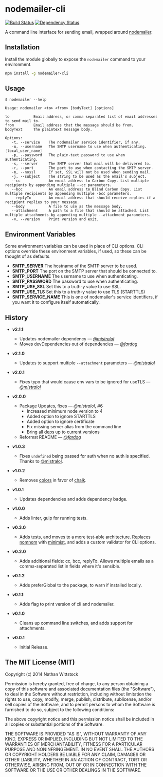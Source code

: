 # nodemailer-cli

[![Build Status](https://travis-ci.org/fardog/nodemailer-cli.svg?branch=master)](https://travis-ci.org/fardog/nodemailer-cli) [![Dependency Status](https://gemnasium.com/fardog/nodemailer-cli.svg)](https://gemnasium.com/fardog/nodemailer-cli)

A command line interface for sending email, wrapped
around [nodemailer][nodemailer].

## Installation

Install the module globally to expose the `nodemailer` command to your
environment.

```bash
npm install -g nodemailer-cli
```

## Usage

```
$ nodemailer --help

Usage: nodemailer <to> <from> [bodyText] [options]

to           Email address, or comma separated list of email addresses to send mail to.
from         Email address that the message should be from.
bodyText     The plaintext message body.

Options:
   -t, --service    The nodemailer service identifier, if any.
   -u, --username   The SMTP username to use when authenticating.  [local_user_name]
   -p, --password   The plain-text password to use when authenticating.
   -s, --server     The SMTP server that mail will be delivered to.
   -r, --port       The port to use when contacting the SMTP server.
   -n, --nossl      If set, SSL will not be used when sending mail.
   -j, --subject    The string to be used as the email's subject.
   --cc             An email address to Carbon Copy. List multiple recipients by appending multiple --cc parameters.
   --bcc            An email address to Blind Carbon Copy. List multiple recipients by appending multiple -bcc parameters.
   --replyTo        An email address that should receive replies if a recipient replies to your message.
   --body           A file to use as the message body.
   --attachment     A path to a file that should be attached. List multiple attachments by appending multiple --attachment parameters.
   -v, --version    Print version and exit.
```

## Environment Variables

Some environment variables can be used in place of CLI options. CLI options
override these environment variables, if used, so these can be thought of as
defaults.

- **SMTP_SERVER** The hostname of the SMTP server to be used.
- **SMTP_PORT** The port on the SMTP server that should be connected to.
- **SMTP_USERNAME** The username to use when authenticating.
- **SMTP_PASSWORD** The password to use when authenticating.
- **SMTP_USE_SSL** Set this to a truth-y value to use SSL.
- **SMTP_USE_TLS** Set this to a truth-y value to use TLS (STARTTLS)
- **SMTP_SERVICE_NAME** This is one of nodemailer's service identifiers, if you
  want it to configure itself automatically.


## History

- **v2.1.1**
    - Updates nodemailer dependency — _[@mistralol][]_
    - Moves devDependencies out of dependencies — _[@fardog][]_

- **v2.1.0**
    - Updates to support multiple `--attachment` parameters — _[@mistralol][]_

- **v2.0.1**
    - Fixes typo that would cause env vars to be ignored for useTLS —
	  _[@mistralol][]_

- **v2.0.0** 
    - Package Updates, fixes — _[@mistralol][]_,
      [#6](https://github.com/fardog/nodemailer-cli/pull/6)
        - Increased minimum node version to 4
        - Added option to ignore STARTTLS
        - Added option to ignore certificate
        - Fix missing server alias from the command line
        - Bring all deps up to current versions
    - Reformat README — _[@fardog][]_

- **v1.0.3**  
    - Fixes `undefined` being passed for auth when no auth is specified. Thanks
      to [@mistralol][].

- **v1.0.2**  
    - Removes [colors][colors] in favor of [chalk][chalk].

- **v1.0.1**  
    - Updates dependencies and adds dependency badge.

- **v1.0.0**  
    - Adds linter, gulp for running tests.

- **v0.3.0**  
    - Adds tests, and moves to a more test-able architecture.
      Replaces [nomnom][nomnom] with [minimist][minimist], and adds a custom
      validator for CLI options.

- **v0.2.0**  
    - Adds additional fields: cc, bcc, replyTo. Allows multiple emails as a
      comma-separated list in fields where it's sensible.

- **v0.1.2**  
    - Adds preferGlobal to the package, to warn if installed locally.

- **v0.1.1**  
    - Adds flag to print version of cli and nodemailer.

- **v0.1.0**  
    - Cleans up command line switches, and adds support for attachments.

- **v0.0.1**  
    - Initial Release.

[nodemailer]: https://github.com/andris9/Nodemailer
[nomnom]: https://www.npmjs.org/package/nomnom
[minimist]: https://www.npmjs.org/package/minimist
[colors]: https://www.npmjs.org/package/colors
[chalk]: https://www.npmjs.org/package/chalk
[@fardog]: https://github.com/fardog
[@mistralol]: https://github.com/mistralol

## The MIT License (MIT)

Copyright (c) 2014 Nathan Wittstock

Permission is hereby granted, free of charge, to any person obtaining a copy of
this software and associated documentation files (the "Software"), to deal in
the Software without restriction, including without limitation the rights to
use, copy, modify, merge, publish, distribute, sublicense, and/or sell copies of
the Software, and to permit persons to whom the Software is furnished to do so,
subject to the following conditions:

The above copyright notice and this permission notice shall be included in all
copies or substantial portions of the Software.

THE SOFTWARE IS PROVIDED "AS IS", WITHOUT WARRANTY OF ANY KIND, EXPRESS OR
IMPLIED, INCLUDING BUT NOT LIMITED TO THE WARRANTIES OF MERCHANTABILITY, FITNESS
FOR A PARTICULAR PURPOSE AND NONINFRINGEMENT. IN NO EVENT SHALL THE AUTHORS OR
COPYRIGHT HOLDERS BE LIABLE FOR ANY CLAIM, DAMAGES OR OTHER LIABILITY, WHETHER
IN AN ACTION OF CONTRACT, TORT OR OTHERWISE, ARISING FROM, OUT OF OR IN
CONNECTION WITH THE SOFTWARE OR THE USE OR OTHER DEALINGS IN THE SOFTWARE.
